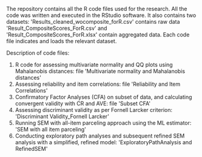 The repository contains all the R code files used for the research. All the code was written and executed in the RStudio software. 
It also contains two datasets: 
  'Results_cleaned_wocomposite_forR.csv' contains raw data
  'Result_CompositeScores_ForR.csv' and 'Result_CompositeScores_ForR.xlsx' contain aggregated data.
Each code file indicates and loads the relevant dataset. 

Description of code files:

1. R code for assessing multivariate normality and QQ plots using Mahalanobis distances: file 'Multivariate normality and Mahalanobis distances'
2. Assessing reliability and item correlations: file 'Reliability and Item Correlations'
3. Confirmatory Factor Analyses (CFA) on subset of data, and calculating convergent validity with CR and AVE: file 'Subset CFA'
4. Assessing discriminant validity as per Fornell Larcker criterion: 'Discriminant Validity_Fornell Larcker'
5. Running SEM with all-item parceling approach using the ML estimator: 'SEM with all item parceling'
6. Conducting exploratory path analyses and subsequent refined SEM analysis with a simplified, refined model: 'ExploratoryPathAnalysis and RefinedSEM'

